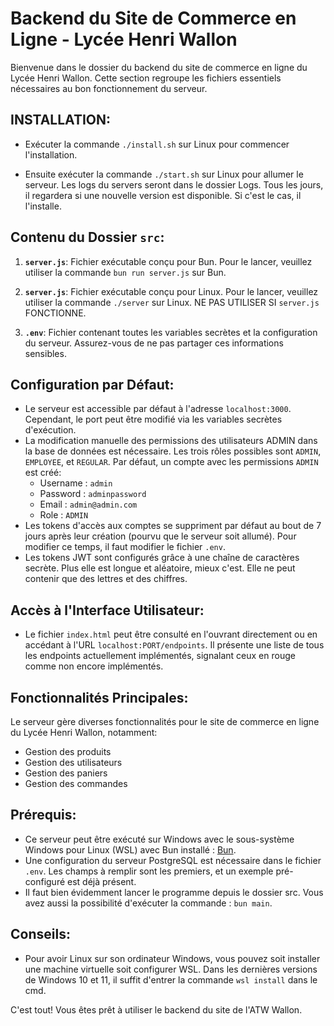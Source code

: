 # Backend du Site de Commerce en Ligne - Lycée Henri Wallon

Bienvenue dans le dossier du backend du site de commerce en ligne du Lycée Henri Wallon. Cette section regroupe les fichiers essentiels nécessaires au bon fonctionnement du serveur.

## INSTALLATION:
- Exécuter la commande `./install.sh` sur Linux pour commencer l'installation.

- Ensuite exécuter la commande `./start.sh` sur Linux pour allumer le serveur. Les logs du servers seront dans le dossier Logs. Tous les jours, il regardera si une nouvelle version est disponible. Si c'est le cas, il l'installe.

## Contenu du Dossier `src`:

1. **`server.js`**: Fichier exécutable conçu pour Bun. Pour le lancer, veuillez utiliser la commande `bun run server.js` sur Bun.

2. **`server.js`**: Fichier exécutable conçu pour Linux. Pour le lancer, veuillez utiliser la commande `./server` sur Linux. NE PAS UTILISER SI `server.js` FONCTIONNE.

3. **`.env`**: Fichier contenant toutes les variables secrètes et la configuration du serveur. Assurez-vous de ne pas partager ces informations sensibles.

## Configuration par Défaut:

- Le serveur est accessible par défaut à l'adresse `localhost:3000`. Cependant, le port peut être modifié via les variables secrètes d'exécution.
- La modification manuelle des permissions des utilisateurs ADMIN dans la base de données est nécessaire. Les trois rôles possibles sont `ADMIN`, `EMPLOYEE`, et `REGULAR`. Par défaut, un compte avec les permissions `ADMIN` est créé:
    - Username : `admin`
    - Password : `adminpassword`
    - Email : `admin@admin.com`
    - Role : `ADMIN`
- Les tokens d'accès aux comptes se suppriment par défaut au bout de 7 jours après leur création (pourvu que le serveur soit allumé). Pour modifier ce temps, il faut modifier le fichier `.env`.
- Les tokens JWT sont configurés grâce à une chaîne de caractères secrète. Plus elle est longue et aléatoire, mieux c'est. Elle ne peut contenir que des lettres et des chiffres.

## Accès à l'Interface Utilisateur:

- Le fichier `index.html` peut être consulté en l'ouvrant directement ou en accédant à l'URL `localhost:PORT/endpoints`. Il présente une liste de tous les endpoints actuellement implémentés, signalant ceux en rouge comme non encore implémentés.

## Fonctionnalités Principales:

Le serveur gère diverses fonctionnalités pour le site de commerce en ligne du Lycée Henri Wallon, notamment:

- Gestion des produits
- Gestion des utilisateurs
- Gestion des paniers
- Gestion des commandes

## Prérequis:

- Ce serveur peut être exécuté sur Windows avec le sous-système Windows pour Linux (WSL) avec Bun installé : [Bun](https://bun.sh/).
- Une configuration du serveur PostgreSQL est nécessaire dans le fichier `.env`. Les champs à remplir sont les premiers, et un exemple pré-configuré est déjà présent.
- Il faut bien évidemment lancer le programme depuis le dossier src. Vous avez aussi la possibilité d'exécuter la commande : `bun main`.

## Conseils:
- Pour avoir Linux sur son ordinateur Windows, vous pouvez soit installer une machine virtuelle soit configurer WSL. Dans les dernières versions de Windows 10 et 11, il suffit d'entrer la commande `wsl install` dans le cmd.

C'est tout! Vous êtes prêt à utiliser le backend du site de l'ATW Wallon.